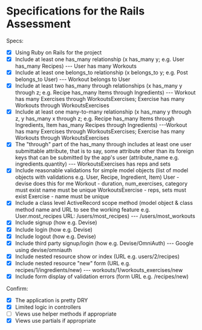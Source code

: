 # Specifications for the Rails Assessment

Specs:
- [x] Using Ruby on Rails for the project
- [x] Include at least one has_many relationship (x has_many y; e.g. User has_many Recipes) --- User has many Workouts
- [x] Include at least one belongs_to relationship (x belongs_to y; e.g. Post belongs_to User) --- Workout belongs to User
- [x] Include at least two has_many through relationships (x has_many y through z; e.g. Recipe has_many Items through Ingredients) --- Workout has many Exercises through WorkoutsExercises; Exercise has many Workouts through WorkoutsExercises
- [x] Include at least one many-to-many relationship (x has_many y through z, y has_many x through z; e.g. Recipe has_many Items through Ingredients, Item has_many Recipes through Ingredients) ---Workout has many Exercises through WorkoutsExercises; Exercise has many Workouts through WorkoutsExercises
- [x] The "through" part of the has_many through includes at least one user submittable attribute, that is to say, some attribute other than its foreign keys that can be submitted by the app's user (attribute_name e.g. ingredients.quantity) --- WorkoutsExercises has reps and sets
- [x] Include reasonable validations for simple model objects (list of model objects with validations e.g. User, Recipe, Ingredient, Item)
        User - devise does this for me
        Workout - duration, num_exercises, category must exist
                  name must be unique
        WorkoutsExercise - reps, sets must exist
        Exercise - name must be unique
- [x] Include a class level ActiveRecord scope method (model object & class method name and URL to see the working feature e.g. User.most_recipes URL: /users/most_recipes) --- /users/most_workouts
- [x] Include signup (how e.g. Devise)
- [x] Include login (how e.g. Devise)
- [x] Include logout (how e.g. Devise)
- [x] Include third party signup/login (how e.g. Devise/OmniAuth) --- Google using devise/omniauth
- [x] Include nested resource show or index (URL e.g. users/2/recipes)
- [x] Include nested resource "new" form (URL e.g. recipes/1/ingredients/new) --- workouts/1/workouts_exercises/new
- [x] Include form display of validation errors (form URL e.g. /recipes/new)

Confirm:
- [x] The application is pretty DRY
- [x] Limited logic in controllers
- [ ] Views use helper methods if appropriate
- [x] Views use partials if appropriate